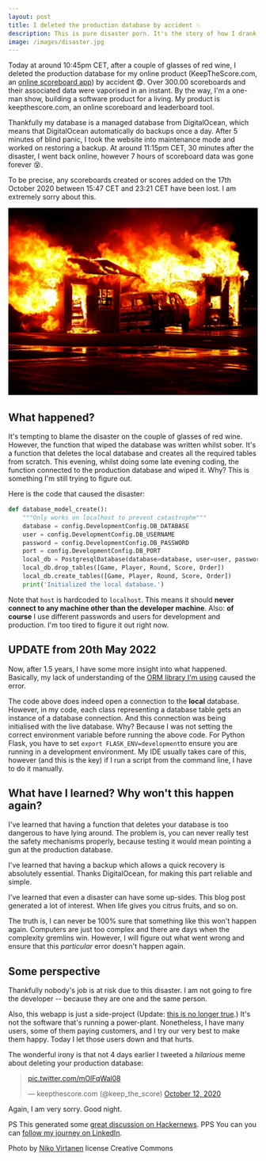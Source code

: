 ```yaml
---
layout: post
title: I deleted the production database by accident 💥
description: This is pure disaster porn. It's the story of how I drank some wine and then managed to delete the production database. Thankfully there was a backup.
image: /images/disaster.jpg
---
```



Today at around 10:45pm CET, after a couple of glasses of red wine, I deleted the production database for my online product (KeepTheScore.com, an [online scoreboard app](https://keepthescore.com/)) by accident 😨. Over 300.00 scoreboards and their associated data were vaporised in an instant. By the way, I'm a one-man show, building a software product for a living. My product is keepthescore.com, an online scoreboard and leaderboard tool.

Thankfully my database is a managed database from DigitalOcean, which means that DigitalOcean automatically do backups once a day. After 5 minutes of blind panic, I took the website into maintenance mode and worked on restoring a backup. At around 11:15pm CET, 30 minutes after the disaster, I went back online, however 7 hours of scoreboard data was gone forever 😵. 

To be precise, any scoreboards created or scores added on the 17th October 2020 between 15:47 CET and 23:21 CET have been lost. I am extremely sorry about this.


![Production Disaster ](/images/disaster.jpg)

## What happened?

It's tempting to blame the disaster on the couple of glasses of red wine. However, the function that wiped the database was written whilst sober. It's a function that deletes the local database and creates all the required tables from scratch. This evening, whilst doing some late evening coding, the function connected to the production database and wiped it. Why? This is something I'm still trying to figure out.

Here is the code that caused the disaster:
```python
def database_model_create():
    """Only works on localhost to prevent catastrophe"""
    database = config.DevelopmentConfig.DB_DATABASE
    user = config.DevelopmentConfig.DB_USERNAME
    password = config.DevelopmentConfig.DB_PASSWORD
    port = config.DevelopmentConfig.DB_PORT
    local_db = PostgresqlDatabase(database=database, user=user, password=password, host='localhost', port=port)
    local_db.drop_tables([Game, Player, Round, Score, Order])
    local_db.create_tables([Game, Player, Round, Score, Order])
    print('Initialized the local database.')
```
Note that `host` is hardcoded to `localhost`. This means it should **never connect to any machine other than the developer machine**.  Also: **of course** I use different passwords and users for development and production. I'm too tired to figure it out right now.

## UPDATE from 20th May 2022

Now, after 1.5 years, I have some more insight into what happened. Basically, my lack of understanding of the [ORM library I'm using](http://docs.peewee-orm.com/en/latest/) caused the error. 

The code above does indeed open a connection to the **local** database. However, in my code, each class representing a database table gets an instance of a database connection. And this connection was being initialised with the live database. Why? Because I was not setting the correct environment variable before running the above code. For Python Flask, you have to set `export FLASK_ENV=development`to ensure you are running in a development environment. My IDE usually takes care of this, however (and this is the key) if I run a script from the command line, I have to do it manually. 

## What have I learned? Why won't this happen again?

I've learned that having a function that deletes your database is too dangerous to have lying around. The problem is, you can never really test the safety mechanisms properly, because testing it would mean pointing a gun at the production database.

I've learned that having a backup which allows a quick recovery is absolutely essential. Thanks DigitalOcean, for making this part reliable and simple.

I've learned that even a disaster can have some up-sides. This blog post generated a lot of interest. When life gives you citrus fruits, and so on.

The truth is, I can never be 100% sure that something like this won't happen again. Computers are just too complex and there are days when the complexity gremlins win. However, I will figure out what went wrong and ensure that this _particular_ error doesn't happen again.

## Some perspective

Thankfully nobody's job is at risk due to this disaster. I am not going to fire the developer -- because they are one and the same person. 

Also, this webapp is just a side-project (Update: [this is no longer true](https://casparwre.de/blog/becoming-an-indie-hacker/).) It's not the software that's running a power-plant. Nonetheless, I have many users, some of them paying customers, and I try our very best to make them happy. Today I let those users down and that hurts. 

The wonderful irony is that not 4 days earlier I tweeted a _hilarious_ meme about deleting your production database:

<blockquote class="twitter-tweet"><p lang="zxx" dir="ltr"><a href="https://t.co/mOlFqWal08">pic.twitter.com/mOlFqWal08</a></p>&mdash; keepthescore.com (@keep_the_score) <a href="https://twitter.com/keep_the_score/status/1315552102299598851?ref_src=twsrc%5Etfw">October 12, 2020</a></blockquote> <script async src="https://platform.twitter.com/widgets.js" charset="utf-8"></script>


Again, I am very sorry. Good night. 

PS This generated some [great discussion on Hackernews](https://news.ycombinator.com/item?id=24813795).
PPS You can you can [follow my journey on LinkedIn](https://www.linkedin.com/in/casparwrede/).


<span>Photo by <a href="https://nikovirtanen.com/">Niko Virtanen</a> license Creative Commons</span>




